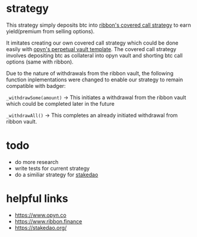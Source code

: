 # strategy
This strategy simply deposits btc into [ribbon's covered call strategy](https://www.ribbon.finance/) to earn yield(premium from selling options). 

It imitates creating our own covered call strategy which could be done easily with [opyn's perpetual vault template](https://github.com/opynfinance/perp-vault-templates/blob/master/contracts/example-actions/ShortOToken.sol). The covered call strategy involves depositing btc as collateral into opyn vault and shorting btc call options (same with ribbon).

Due to the nature of withdrawals from the ribbon vault, the following function inplementations were changed to enable our strategy to remain compatible with badger:

`_withdrawSome(amount)` -> This initiates a withdrawal from the ribbon vault which could be completed later in the future

`_withdrawAll()` ->  This completes an already initiated withdrawal from ribbon vault.


# todo
- do more research
- write tests for current strategy
- do a similiar strategy for [stakedao]()


# helpful links
- https://www.opyn.co
- https://www.ribbon.finance
- https://stakedao.org/
